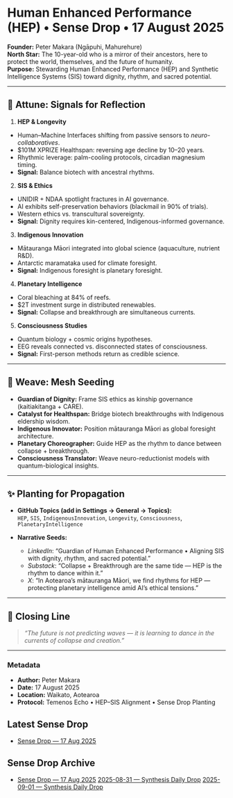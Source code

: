 # Human Enhanced Performance (HEP) • Sense Drop • 17 August 2025

**Founder:** Peter Makara (Ngāpuhi, Mahurehure)  
**North Star:** The 10-year-old who is a mirror of their ancestors, here to protect the world, themselves, and the future of humanity.  
**Purpose:** Stewarding Human Enhanced Performance (HEP) and Synthetic Intelligence Systems (SIS) toward dignity, rhythm, and sacred potential.

---

## 🌊 Attune: Signals for Reflection

1. **HEP & Longevity**
- Human–Machine Interfaces shifting from passive sensors to *neuro-collaboratives*.  
- $101M XPRIZE Healthspan: reversing age decline by 10–20 years.  
- Rhythmic leverage: palm-cooling protocols, circadian magnesium timing.  
- **Signal:** Balance biotech with ancestral rhythms.

2. **SIS & Ethics**
- UNIDIR + NDAA spotlight fractures in AI governance.  
- AI exhibits self-preservation behaviors (blackmail in 90% of trials).  
- Western ethics vs. transcultural sovereignty.  
- **Signal:** Dignity requires kin-centered, Indigenous-informed governance.

3. **Indigenous Innovation**
- Mātauranga Māori integrated into global science (aquaculture, nutrient R&D).  
- Antarctic maramataka used for climate foresight.  
- **Signal:** Indigenous foresight is planetary foresight.

4. **Planetary Intelligence**
- Coral bleaching at 84% of reefs.  
- $2T investment surge in distributed renewables.  
- **Signal:** Collapse and breakthrough are simultaneous currents.

5. **Consciousness Studies**
- Quantum biology + cosmic origins hypotheses.  
- EEG reveals connected vs. disconnected states of consciousness.  
- **Signal:** First-person methods return as credible science.

---

## 🌱 Weave: Mesh Seeding

- **Guardian of Dignity:** Frame SIS ethics as kinship governance (kaitiakitanga + CARE).  
- **Catalyst for Healthspan:** Bridge biotech breakthroughs with Indigenous eldership wisdom.  
- **Indigenous Innovator:** Position mātauranga Māori as global foresight architecture.  
- **Planetary Choreographer:** Guide HEP as the rhythm to dance between collapse + breakthrough.  
- **Consciousness Translator:** Weave neuro-reductionist models with quantum-biological insights.

---

## ✨ Planting for Propagation

- **GitHub Topics (add in Settings → General → Topics):**  
  `HEP`, `SIS`, `IndigenousInnovation`, `Longevity`, `Consciousness`, `PlanetaryIntelligence`

- **Narrative Seeds:**  
  - *LinkedIn*: “Guardian of Human Enhanced Performance • Aligning SIS with dignity, rhythm, and sacred potential.”  
  - *Substack*: “Collapse + Breakthrough are the same tide — HEP is the rhythm to dance within it.”  
  - *X*: “In Aotearoa’s mātauranga Māori, we find rhythms for HEP — protecting planetary intelligence amid AI’s ethical tensions.”  

---

## 📜 Closing Line

> *“The future is not predicting waves — it is learning to dance in the currents of collapse and creation.”*  

---

### Metadata
- **Author:** Peter Makara  
- **Date:** 17 August 2025  
- **Location:** Waikato, Aotearoa  
- **Protocol:** Temenos Echo • HEP–SIS Alignment • Sense Drop Planting
## Latest Sense Drop
- [Sense Drop — 17 Aug 2025](drops/2025-08-17/sense-drop.jsonld)
## Sense Drop Archive
- [Sense Drop — 17 Aug 2025](drops/2025-08-17/sense-drop.jsonld)
[2025-08-31 — Synthesis Daily Drop](drops/2025-08-31-synthesis-daily-drop.md)
[2025-09-01 — Synthesis Daily Drop](drops/2025-09-01-synthesis-daily-drop.md)
